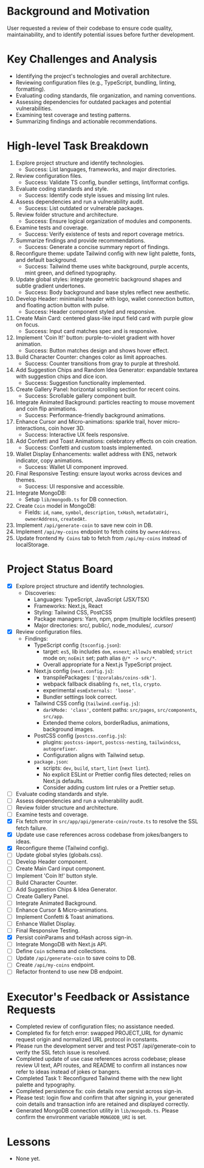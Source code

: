# Background and Motivation
User requested a review of their codebase to ensure code quality, maintainability, and to identify potential issues before further development.

# Key Challenges and Analysis
- Identifying the project's technologies and overall architecture.
- Reviewing configuration files (e.g., TypeScript, bundling, linting, formatting).
- Evaluating coding standards, file organization, and naming conventions.
- Assessing dependencies for outdated packages and potential vulnerabilities.
- Examining test coverage and testing patterns.
- Summarizing findings and actionable recommendations.

# High-level Task Breakdown
1. Explore project structure and identify technologies.
   - Success: List languages, frameworks, and major directories.
2. Review configuration files.
   - Success: Validate TS config, bundler settings, lint/format configs.
3. Evaluate coding standards and style.
   - Success: Identify code style issues and missing lint rules.
4. Assess dependencies and run a vulnerability audit.
   - Success: List outdated or vulnerable packages.
5. Review folder structure and architecture.
   - Success: Ensure logical organization of modules and components.
6. Examine tests and coverage.
   - Success: Verify existence of tests and report coverage metrics.
7. Summarize findings and provide recommendations.
   - Success: Generate a concise summary report of findings.
8. Reconfigure theme: update Tailwind config with new light palette, fonts, and default background.
   - Success: Tailwind theme uses white background, purple accents, mint green, and defined typography.
9. Update global styles: integrate geometric background shapes and subtle gradient undertones.
   - Success: Body background and base styles reflect new aesthetic.
10. Develop Header: minimalist header with logo, wallet connection button, and floating action button with pulse.
    - Success: Header component styled and responsive.
11. Create Main Card: centered glass-like input field card with purple glow on focus.
    - Success: Input card matches spec and is responsive.
12. Implement 'Coin It!' button: purple-to-violet gradient with hover animation.
    - Success: Button matches design and shows hover effect.
13. Build Character Counter: changes color as limit approaches.
    - Success: Counter transitions from gray to purple at threshold.
14. Add Suggestion Chips and Random Idea Generator: expandable textarea with suggestion chips and dice icon.
    - Success: Suggestion functionality implemented.
15. Create Gallery Panel: horizontal scrolling section for recent coins.
    - Success: Scrollable gallery component built.
16. Integrate Animated Background: particles reacting to mouse movement and coin flip animations.
    - Success: Performance-friendly background animations.
17. Enhance Cursor and Micro-animations: sparkle trail, hover micro-interactions, coin hover 3D.
    - Success: Interactive UX feels responsive.
18. Add Confetti and Toast Animations: celebratory effects on coin creation.
    - Success: Confetti and custom toasts implemented.
19. Wallet Display Enhancements: wallet address with ENS, network indicator, copy animations.
    - Success: Wallet UI component improved.
20. Final Responsive Testing: ensure layout works across devices and themes.
    - Success: UI responsive and accessible.
15. Integrate MongoDB:
    - Setup `lib/mongodb.ts` for DB connection.
16. Create `Coin` model in MongoDB:
    - Fields: `id`, `name`, `symbol`, `description`, `txHash`, `metadataUri`, `ownerAddress`, `createdAt`.
17. Implement `/api/generate-coin` to save new coin in DB.
18. Implement `/api/my-coins` endpoint to fetch coins by `ownerAddress`.
19. Update frontend `My Coins` tab to fetch from `/api/my-coins` instead of localStorage.

# Project Status Board
- [x] Explore project structure and identify technologies.
  - Discoveries:
    - Languages: TypeScript, JavaScript (JSX/TSX)
    - Frameworks: Next.js, React
    - Styling: Tailwind CSS, PostCSS
    - Package managers: Yarn, npm, pnpm (multiple lockfiles present)
    - Major directories: src/, public/, node_modules/, .cursor/
- [x] Review configuration files.
  - Findings:
    - TypeScript config (`tsconfig.json`):
      - target: `es5`, lib includes `dom`, `esnext`; `allowJs` enabled; `strict` mode on; `noEmit` set; path alias `@/* -> src/*`.
      - Overall appropriate for a Next.js TypeScript project.
    - Next.js config (`next.config.js`):
      - transpilePackages: `['@zoralabs/coins-sdk']`.
      - webpack fallback disabling `fs`, `net`, `tls`, `crypto`.
      - experimental `esmExternals: 'loose'`.
      - Bundler settings look correct.
    - Tailwind CSS config (`tailwind.config.js`):
      - `darkMode: 'class'`, content paths: `src/pages`, `src/components`, `src/app`.
      - Extended theme colors, borderRadius, animations, background images.
    - PostCSS config (`postcss.config.js`):
      - plugins: `postcss-import`, `postcss-nesting`, `tailwindcss`, `autoprefixer`.
      - Configuration aligns with Tailwind setup.
    - `package.json`:
      - scripts: `dev`, `build`, `start`, `lint` (`next lint`).
      - No explicit ESLint or Prettier config files detected; relies on Next.js defaults.
      - Consider adding custom lint rules or a Prettier setup.
- [ ] Evaluate coding standards and style.
- [ ] Assess dependencies and run a vulnerability audit.
- [ ] Review folder structure and architecture.
- [ ] Examine tests and coverage.
- [x] Fix fetch error in `src/app/api/generate-coin/route.ts` to resolve the SSL fetch failure.
- [x] Update use case references across codebase from jokes/bangers to ideas.
- [x] Reconfigure theme (Tailwind config).
- [ ] Update global styles (globals.css).
- [ ] Develop Header component.
- [ ] Create Main Card input component.
- [ ] Implement 'Coin It!' button style.
- [ ] Build Character Counter.
- [ ] Add Suggestion Chips & Idea Generator.
- [ ] Create Gallery Panel.
- [ ] Integrate Animated Background.
- [ ] Enhance Cursor & Micro-animations.
- [ ] Implement Confetti & Toast animations.
- [ ] Enhance Wallet Display.
- [ ] Final Responsive Testing.
- [x] Persist coinParams and txHash across sign-in.
- [ ] Integrate MongoDB with Next.js API.
- [ ] Define `Coin` schema and collections.
- [ ] Update `/api/generate-coin` to save coins to DB.
- [ ] Create `/api/my-coins` endpoint.
- [ ] Refactor frontend to use new DB endpoint.

# Executor's Feedback or Assistance Requests
- Completed review of configuration files; no assistance needed.
- Completed fix for fetch error: swapped PROJECT_URL for dynamic request origin and normalized URL protocol in constants.
- Please run the development server and test POST /api/generate-coin to verify the SSL fetch issue is resolved.
- Completed update of use case references across codebase; please review UI text, API routes, and README to confirm all instances now refer to ideas instead of jokes or bangers.
- Completed Task 1: Reconfigured Tailwind theme with the new light palette and typography.
- Completed persistence fix: coin details now persist across sign-in.
- Please test: login flow and confirm that after signing in, your generated coin details and transaction info are retained and displayed correctly.
- Generated MongoDB connection utility in `lib/mongodb.ts`. Please confirm the environment variable `MONGODB_URI` is set.

# Lessons
- None yet. 